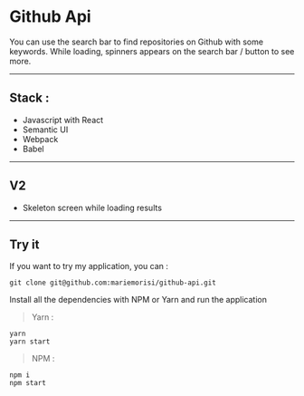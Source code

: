 # Github Api 

 You can use the search bar to find repositories on Github with some keywords.
 While loading, spinners appears on the search bar / button to see more. 
 

---
## Stack : 

- Javascript with React
- Semantic UI 
- Webpack 
- Babel 

---
## V2

- Skeleton screen while loading results

---
## Try it 

If you want to try my application, you can :

```
git clone git@github.com:mariemorisi/github-api.git
```

Install all the dependencies with NPM or Yarn and run the application 

> Yarn :
```
yarn 
yarn start 
```
> NPM : 
```
npm i
npm start
```